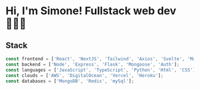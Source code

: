 
# Hi, I'm Simone! Fullstack web dev🧑🏻‍💻
## Stack
```javascript
const frontend = ['React', 'NextJS', 'Tailwind', 'Axios', 'Svelte', 'Material UI'];
const backend = ['Node', 'Express', 'Flask', 'Mongoose', 'Auth'];
const languages = ['JavaScript', 'TypeScript', 'Python', 'Html', 'CSS'];
const clouds = ['AWS', 'DigitalOcean', 'Vercel', 'Heroku'];
const databases = ['MongoDB', 'Redis', 'mySql'];
```
